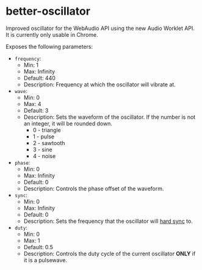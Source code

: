 # better-oscillator

Improved oscillator for the WebAudio API using the new Audio Worklet API. It is currently only usable in Chrome.

Exposes the following parameters:
* `frequency`:
  * Min: 1
  * Max: Infinity
  * Default: 440
  * Description: Frequency at which the oscillator will vibrate at.
* `wave`:
  * Min: 0
  * Max: 4
  * Default: 3
  * Description: Sets the waveform of the oscillator. If the number is not an integer, it will be rounded down.
    * 0 - triangle
    * 1 - pulse
    * 2 - sawtooth
    * 3 - sine
    * 4 - noise
* `phase`:
  * Min: 0
  * Max: Infinity
  * Default: 0
  * Description: Controls the phase offset of the waveform.
* `sync`:
  * Min: 0
  * Max: Infinity
  * Default: 0
  * Description: Sets the frequency that the oscillator will [hard sync](https://en.wikipedia.org/wiki/Oscillator_sync#Hard_Sync) to.
* `duty`:
  * Min: 0
  * Max: 1
  * Default: 0.5
  * Description: Controls the duty cycle of the current oscillator **ONLY** if it is a pulsewave.
